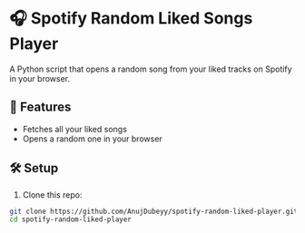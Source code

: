 # 🎧 Spotify Random Liked Songs Player

A Python script that opens a random song from your liked tracks on Spotify in your browser.

## 🌟 Features
- Fetches all your liked songs
- Opens a random one in your browser


## 🛠️ Setup

1. Clone this repo:
```bash
git clone https://github.com/AnujDubeyy/spotify-random-liked-player.git
cd spotify-random-liked-player
